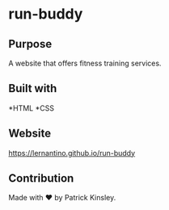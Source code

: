 # run-buddy

## Purpose
A website that offers fitness training services. 

## Built with
*HTML
*CSS

## Website
https://lernantino.github.io/run-buddy

## Contribution
Made with ❤️ by Patrick Kinsley. 
